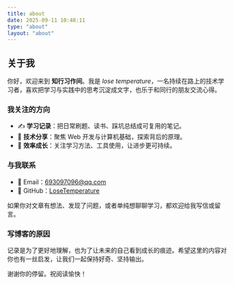 ```yaml
---
title: about
date: 2025-09-11 10:48:11
type: "about"
layout: "about"
---
```


## 关于我

你好，欢迎来到 **知行习作间**。我是 *lose temperature*，一名持续在路上的技术学习者，喜欢把学习与实践中的思考沉淀成文字，也乐于和同行的朋友交流心得。

### 我关注的方向

- ✍️ **学习记录**：把日常刷题、读书、踩坑总结成可复用的笔记。
- 🧠 **技术分享**：聚焦 Web 开发与计算机基础，探索背后的原理。
- 🚀 **效率成长**：关注学习方法、工具使用，让进步更可持续。

### 与我联系

- 📧 Email：<693097096@qq.com>
- 🐙 GitHub：[LoseTemperature](https://github.com/LoseTemperature)

如果你对文章有想法、发现了问题，或者单纯想聊聊学习，都欢迎给我写信或留言。

### 写博客的原因

记录是为了更好地理解，也为了让未来的自己看到成长的痕迹。希望这里的内容对你也有一丝启发，让我们一起保持好奇、坚持输出。

谢谢你的停留。祝阅读愉快！
